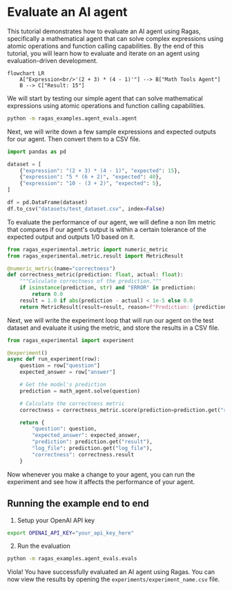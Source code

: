 # Evaluate an AI agent

This tutorial demonstrates how to evaluate an AI agent using Ragas, specifically a mathematical agent that can solve complex expressions using atomic operations and function calling capabilities. By the end of this tutorial, you will learn how to evaluate and iterate on an agent using evaluation-driven development.

```mermaid
flowchart LR
    A["Expression<br/>'(2 + 3) * (4 - 1)'"] --> B["Math Tools Agent"]
    B --> C["Result: 15"]
```
We will start by testing our simple agent that can solve mathematical expressions using atomic operations and function calling capabilities.

```bash
python -m ragas_examples.agent_evals.agent
```

Next, we will write down a few sample expressions and expected outputs for our agent. Then convert them to a CSV file.

```python
import pandas as pd

dataset = [
    {"expression": "(2 + 3) * (4 - 1)", "expected": 15},
    {"expression": "5 * (6 + 2)", "expected": 40},
    {"expression": "10 - (3 + 2)", "expected": 5},
]

df = pd.DataFrame(dataset)
df.to_csv("datasets/test_dataset.csv", index=False)
```

To evaluate the performance of our agent, we will define a non llm metric that compares if our agent's output is within a certain tolerance of the expected output and outputs 1/0 based on it.

```python
from ragas_experimental.metric import numeric_metric
from ragas_experimental.metric.result import MetricResult

@numeric_metric(name="correctness")
def correctness_metric(prediction: float, actual: float):
    """Calculate correctness of the prediction."""
    if isinstance(prediction, str) and "ERROR" in prediction:
        return 0.0
    result = 1.0 if abs(prediction - actual) < 1e-5 else 0.0
    return MetricResult(result=result, reason=f"Prediction: {prediction}, Actual: {actual}")
```

Next, we will write the experiment loop that will run our agent on the test dataset and evaluate it using the metric, and store the results in a CSV file.

```python
from ragas_experimental import experiment

@experiment()
async def run_experiment(row):
    question = row["question"]
    expected_answer = row["answer"]

    # Get the model's prediction
    prediction = math_agent.solve(question)

    # Calculate the correctness metric
    correctness = correctness_metric.score(prediction=prediction.get("result"), actual=expected_answer)

    return {
        "question": question,
        "expected_answer": expected_answer,
        "prediction": prediction.get("result"),
        "log_file": prediction.get("log_file"),
        "correctness": correctness.result
    }
```

Now whenever you make a change to your agent, you can run the experiment and see how it affects the performance of your agent.

## Running the example end to end

1. Setup your OpenAI API key

```bash
export OPENAI_API_KEY="your_api_key_here"
```
2. Run the evaluation

```bash
python -m ragas_examples.agent_evals.evals
``` 

Viola! You have successfully evaluated an AI agent using Ragas. You can now view the results by opening the `experiments/experiment_name.csv` file.